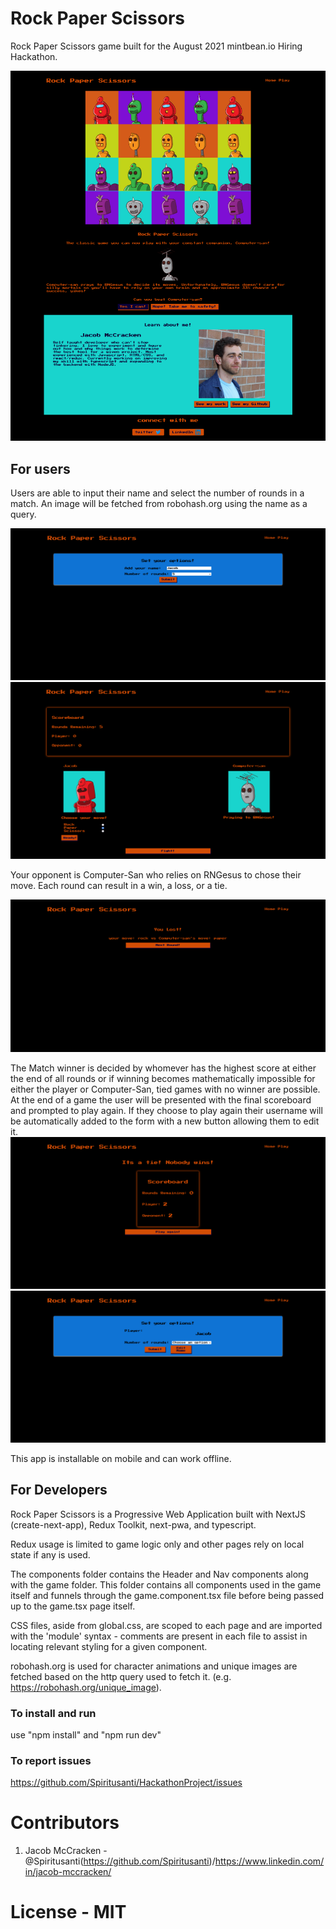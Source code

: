 # Rock Paper Scissors
Rock Paper Scissors game built for the August 2021 mintbean.io Hiring Hackathon.

![Alt landing page](/public/readmeImages/landingpage.png)

## For users
Users are able to input their name and select the number of rounds in a match. An image will be fetched from robohash.org using the name as a query.

![Alt Player Input Form](/public/readmeImages/playerform.png )
![Alt Game page after user input](/public/readmeImages/firstRound.png)

Your opponent is Computer-San who relies on RNGesus to chose their move. Each round can result in a win, a loss, or a tie.

![Alt Loss screen](/public/readmeImages/lost.png)

The Match winner is decided by whomever has the highest score at either the end of all rounds or if winning becomes mathematically impossible for either the player or Computer-San, tied games with no winner are possible. At the end of a game the user will be presented with the final scoreboard and prompted to play again. If they choose to play again their username will be automatically added to the form with a new button allowing them to edit it.
![Alt Tie screen](/public/readmeImages/finalTie.png)
![Alt User form with saved user](/public/readmeImages/formWithSaveUser.png)

This app is installable on mobile and can work offline.

## For Developers
Rock Paper Scissors is a Progressive Web Application built with NextJS (create-next-app), Redux Toolkit, next-pwa, and typescript. 

Redux usage is limited to game logic only and other pages rely on local state if any is used. 

The components folder contains the Header and Nav components along with the game folder. This folder contains all components used in the game itself and funnels through the game.component.tsx file before being passed up to the game.tsx page itself.

CSS files, aside from global.css, are scoped to each page and are imported with the 'module' syntax - comments are present in each file to assist in locating relevant styling for a given component.

robohash.org is used for character animations and unique images are fetched based on the http query used to fetch it. (e.g. https://robohash.org/unique_image). 

### To install and run
use "npm install" and "npm run dev"

### To report issues
https://github.com/Spiritusanti/HackathonProject/issues

# Contributors
1. Jacob McCracken - @Spiritusanti(https://github.com/Spiritusanti)/https://www.linkedin.com/in/jacob-mccracken/


# License - MIT
